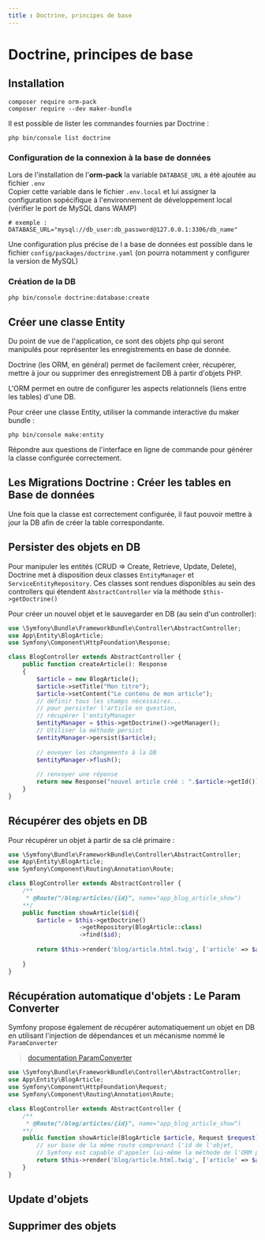 ```yaml
---
title : Doctrine, principes de base
---
```


# Doctrine, principes de base

## Installation

    composer require orm-pack
    composer require --dev maker-bundle

Il est possible de lister les commandes fournies par Doctrine :

    php bin/console list doctrine
    
### Configuration de la connexion à la base de données 

Lors de l'installation de l'**orm-pack** la variable `DATABASE_URL` a été ajoutée au fichier `.env`  
Copier cette variable dans le fichier `.env.local` et lui assigner 
la configuration sopécifique à l'environnement de développement local (vérifier le port de MySQL dans WAMP)

```
# exemple :
DATABASE_URL="mysql://db_user:db_password@127.0.0.1:3306/db_name"
```

Une configuration plus précise de l a base de données est possible dans le fichier `config/packages/doctrine.yaml` (on pourra notamment y configurer la version de MySQL) 

### Création de la DB

    php bin/console doctrine:database:create


## Créer une classe Entity

Du point de vue de l'application, ce sont des objets php qui seront manipulés pour représenter les enregistrements en base de donnée.

Doctrine (les ORM, en général) permet de facilement créer, récupérer, mettre à jour ou supprimer des enregistrement DB à partir d'objets PHP.

L'ORM permet en outre de configurer les aspects relationnels (liens entre les tables) d'une DB.

Pour créer une classe Entity, utiliser la commande interactive du maker bundle :

    php bin/console make:entity
    
Répondre aux questions de l'interface en ligne de commande pour générer la classe configurée correctement.

## Les Migrations Doctrine : Créer les tables en Base de données

Une fois que la classe est correctement configurée, il faut pouvoir mettre à jour la DB afin de créer la table correspondante.
 

## Persister des objets en DB

Pour manipuler les entités (CRUD => Create, Retrieve, Update, Delete), Doctrine met à disposition deux classes `EntityManager` et `ServiceEntityRepository`.
Ces classes sont rendues disponibles au sein des controllers qui étendent `AbstractController` via la méthode `$this->getDoctrine()`

Pour créer un nouvel objet et le sauvegarder en DB (au sein d'un controller):
```php
use \Symfony\Bundle\FrameworkBundle\Controller\AbstractController;
use App\Entity\BlogArticle;
use Symfony\Component\HttpFoundation\Response;

class BlogController extends AbstractController {
    public function createArticle(): Response
    {
        $article = new BlogArticle();
        $article->setTitle("Mon titre");
        $article->setContent("Le contenu de mon article");
        // définir tous les champs nécessaires...
        // pour persister l'article en question, 
        // récupérer l'entityManager
        $entityManager = $this->getDoctrine()->getManager();
        // Utiliser la méthode persist
        $entityManager->persist($article);
        
        // envoyer les changements à la DB
        $entityManager->flush();
        
        // renvoyer une réponse
        return new Response("nouvel article créé : ".$article->getId()); 
    }
}
```

## Récupérer des objets en DB

Pour récupérer un objet à partir de sa clé primaire :

```php
use \Symfony\Bundle\FrameworkBundle\Controller\AbstractController;
use App\Entity\BlogArticle;
use Symfony\Component\Routing\Annotation\Route;

class BlogController extends AbstractController {
    /**
     * @Route("/blog/articles/{id}", name="app_blog_article_show")
    **/
    public function showArticle($id){
        $article = $this->getDoctrine()
                    ->getRepository(BlogArticle::class)
                    ->find($id);
    
        return $this->render('blog/article.html.twig', ['article' => $article]);
    
    }
}
```

## Récupération automatique d'objets : Le Param Converter
Symfony propose également de récupérer automatiquement un objet en DB en utilisant l'injection de dépendances et un mécanisme nommé le `ParamConverter`

> [documentation ParamConverter](https://symfony.com/doc/current/doctrine.html#automatically-fetching-objects-paramconverter) 


```php
use \Symfony\Bundle\FrameworkBundle\Controller\AbstractController;
use App\Entity\BlogArticle;
use Symfony\Component\HttpFoundation\Request;
use Symfony\Component\Routing\Annotation\Route;

class BlogController extends AbstractController {
    /**
     * @Route("/blog/articles/{id}", name="app_blog_article_show")
    **/
    public function showArticle(BlogArticle $article, Request $request){
        // sur base de la même route comprenant l'id de l'objet,
        // Symfony est capable d'appeler lui-même la méthode de l'ORM permettant de récupérer cet objet
        return $this->render('blog/article.html.twig', ['article' => $article]);
    }
}
```

## Update d'objets


## Supprimer des objets


